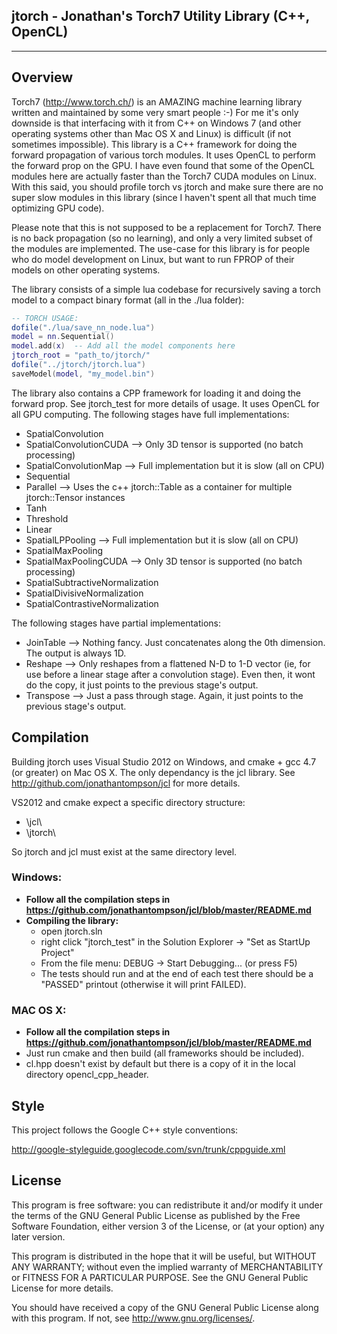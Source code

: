**jtorch - Jonathan's Torch7 Utility Library (C++, OpenCL)**
---------
---------

**Overview**
--------

Torch7 (<http://www.torch.ch/>) is an AMAZING machine learning library written and maintained by some very smart people :-)  For me it's only downside is that interfacing with it from C++ on Windows 7 (and other operating systems other than Mac OS X and Linux) is difficult (if not sometimes impossible).  This library is a C++ framework for doing the forward propagation of various torch modules.  It uses OpenCL to perform the forward prop on the GPU.  I have even found that some of the OpenCL modules here are actually faster than the Torch7 CUDA modules on Linux.  With this said, you should profile torch vs jtorch and make sure there are no super slow modules in this library (since I haven't spent all that much time optimizing GPU code).

Please note that this is not supposed to be a replacement for Torch7.  There is no back propagation (so no learning), and only a very limited subset of the modules are implemented.  The use-case for this library is for people who do model development on Linux, but want to run FPROP of their models on other operating systems.

The library consists of a simple lua codebase for recursively saving a torch model to a compact binary format (all in the ./lua folder):

```lua
-- TORCH USAGE:
dofile("./lua/save_nn_node.lua")
model = nn.Sequential()
model.add(x)  -- Add all the model components here
jtorch_root = "path_to/jtorch/"
dofile("../jtorch/jtorch.lua")
saveModel(model, "my_model.bin")
```

The library also contains a CPP framework for loading it and doing the forward prop.  See jtorch_test for more details of usage.  It uses OpenCL for all GPU computing.  The following stages have full  implementations:

- SpatialConvolution
- SpatialConvolutionCUDA  --> Only 3D tensor is supported (no batch processing)
- SpatialConvolutionMap   --> Full implementation but it is slow (all on CPU)
- Sequential
- Parallel  --> Uses the c++ jtorch::Table as a container for multiple jtorch::Tensor<float> instances
- Tanh
- Threshold
- Linear
- SpatialLPPooling  --> Full implementation but it is slow (all on CPU)
- SpatialMaxPooling
- SpatialMaxPoolingCUDA  --> Only 3D tensor is supported (no batch processing)
- SpatialSubtractiveNormalization
- SpatialDivisiveNormalization
- SpatialContrastiveNormalization

The following stages have partial implementations:
- JoinTable --> Nothing fancy.  Just concatenates along the 0th dimension. The output is always 1D.
- Reshape --> Only reshapes from a flattened N-D to 1-D vector (ie, for use before a linear stage after a convolution stage).  Even then, it wont do the copy, it just points to the previous stage's output.
- Transpose --> Just a pass through stage.  Again, it just points to the previous stage's output.

**Compilation**
---------------

Building jtorch uses Visual Studio 2012 on Windows, and cmake + gcc 4.7 (or greater) on Mac OS X.  The only dependancy is the jcl library.  See <http://github.com/jonathantompson/jcl> for more details.

VS2012 and cmake expect a specific directory structure:

- \\jcl\\
- \\jtorch\\

So jtorch and jcl must exist at the same directory level.

### Windows:
- **Follow all the compilation steps in <https://github.com/jonathantompson/jcl/blob/master/README.md>**
- **Compiling the library:**
    - open jtorch.sln
    - right click "jtorch_test" in the Solution Explorer -> "Set as StartUp Project"
    - From the file menu: DEBUG -> Start Debugging... (or press F5)
    - The tests should run and at the end of each test there should be a "PASSED" printout (otherwise it will print FAILED).

### MAC OS X:
- **Follow all the compilation steps in <https://github.com/jonathantompson/jcl/blob/master/README.md>**
- Just run cmake and then build (all frameworks should be included).  
- cl.hpp doesn't exist by default but there is a copy of it in the local directory opencl_cpp_header.

**Style**
---------

This project follows the Google C++ style conventions: 

<http://google-styleguide.googlecode.com/svn/trunk/cppguide.xml>

**License**
-----------
This program is free software: you can redistribute it and/or modify
it under the terms of the GNU General Public License as published by
the Free Software Foundation, either version 3 of the License, or
(at your option) any later version.

This program is distributed in the hope that it will be useful,
but WITHOUT ANY WARRANTY; without even the implied warranty of
MERCHANTABILITY or FITNESS FOR A PARTICULAR PURPOSE.  See the
GNU General Public License for more details.

You should have received a copy of the GNU General Public License
along with this program.  If not, see <http://www.gnu.org/licenses/>.
